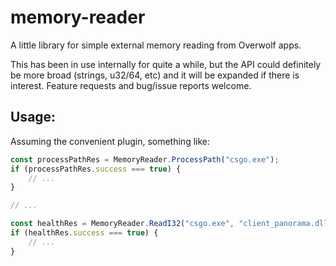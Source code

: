 # memory-reader

A little library for simple external memory reading from Overwolf apps.

This has been in use internally for quite a while, but the API could definitely be more broad (strings, u32/64, etc) and it will be expanded if there is interest. Feature requests and bug/issue reports welcome.

## Usage:
Assuming the convenient plugin, something like:
```javascript
const processPathRes = MemoryReader.ProcessPath("csgo.exe");
if (processPathRes.success === true) {
	// ...
}

// ...

const healthRes = MemoryReader.ReadI32("csgo.exe", "client_panorama.dll", [hazeOffsets.dwClientState, 0x40, 0x108]);
if (healthRes.success === true) {
	// ...
}
```
